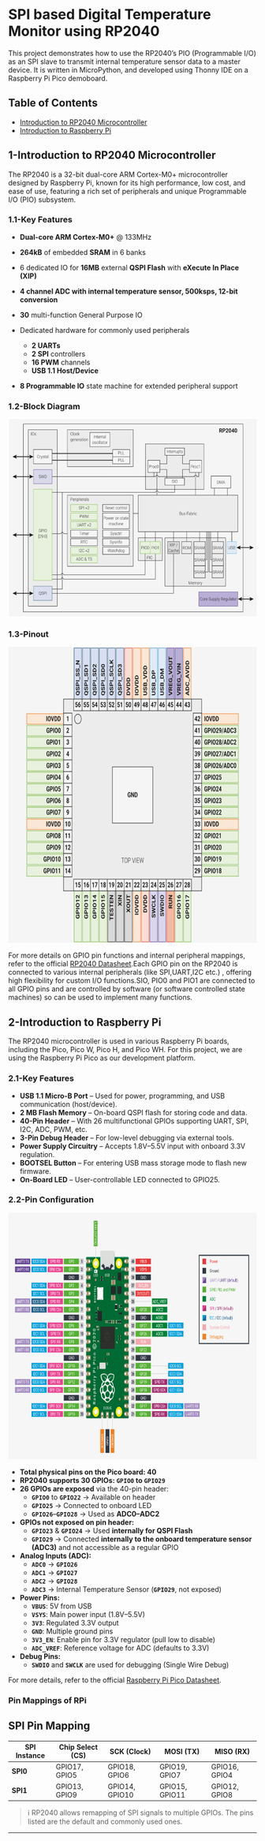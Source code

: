# SPI based Digital Temperature Monitor using RP2040
This project demonstrates how to use the RP2040’s PIO (Programmable I/O) as an SPI slave to transmit internal temperature sensor data to a master device. It is written in MicroPython, and developed using Thonny IDE on a Raspberry Pi Pico demoboard.
<h2>Table of Contents</h2>
<ul>
  <li><a href="#rp2040">Introduction to RP2040 Microcontroller</a></li>
  <li><a href="#raspberrypi">Introduction to Raspberry Pi</a></li>
</ul>
<h2>1-Introduction to RP2040 Microcontroller</h2>
The RP2040 is a 32-bit dual-core ARM Cortex-M0+ microcontroller designed by Raspberry Pi, known for its high performance, low cost, and ease of use, featuring a rich set of peripherals and unique Programmable I/O (PIO) subsystem. 
<h3>1.1-Key Features</h3>

- **Dual-core ARM Cortex-M0+** @ 133MHz
- **264kB** of embedded **SRAM** in 6 banks
- 6 dedicated IO for **16MB** external **QSPI Flash** with **eXecute In Place (XIP)**
- **4 channel ADC with internal temperature sensor, 500ksps, 12-bit conversion**
- **30** multi-function General Purpose IO
- Dedicated hardware for commonly used peripherals
   - **2 UARTs**
   - **2 SPI** controllers
   - **16 PWM** channels
   - **USB 1.1 Host/Device**
     
- **8 Programmable IO** state machine for extended peripheral support
<h3>1.2-Block Diagram</h3>

<img src="diagrams/rp2040_block_dia.png" alt="RP2040 Block Diagram" width="600" height="400">

<h3>1.3-Pinout</h3>

<img src="diagrams/rp2040_pinout.png" alt="RP2040 Pinout" width="700" height="600">

For more details on GPIO pin functions and internal peripheral mappings, refer to the official [RP2040 Datasheet](https://datasheets.raspberrypi.com/rp2040/rp2040-datasheet.pdf).Each GPIO pin on the RP2040 is connected to various internal peripherals (like SPI,UART,I2C etc.) , offering high flexibility for custom I/O functions.SIO, PIO0 and PIO1 are connected to all GPIO pins and are controlled by software (or software controlled state machines) so can be used to implement
many functions.

<h2>2-Introduction to Raspberry Pi</h2>

The RP2040 microcontroller is used in various Raspberry Pi boards, including the Pico, Pico W, Pico H, and Pico WH. For this project, we are using the Raspberry Pi Pico as our development platform.
<h3>2.1-Key Features</h3>

- **USB 1.1 Micro-B Port** – Used for power, programming, and USB communication (host/device).
- **2 MB Flash Memory** – On-board QSPI flash for storing code and data.
- **40-Pin Header** – With 26 multifunctional GPIOs supporting UART, SPI, I2C, ADC, PWM, etc.
- **3-Pin Debug Header** – For low-level debugging via external tools.
- **Power Supply Circuitry** – Accepts 1.8V–5.5V input with onboard 3.3V regulation.
- **BOOTSEL Button** – For entering USB mass storage mode to flash new firmware.
- **On-Board LED** – User-controllable LED connected to GPIO25.

<h3>2.2-Pin Configuration</h3>

<img src="diagrams/rpi_pinout.png" alt="RPi Pico Pinout" width="800" height="500">

- **Total physical pins on the Pico board: 40**
- **RP2040 supports 30 GPIOs: `GPIO0` to `GPIO29`**
- **26 GPIOs are exposed** via the 40-pin header:
    - **`GPIO0`** to **`GPIO22`** → Available on header
    - **`GPIO25`** → Connected to onboard LED
    - **`GPIO26`**–**`GPIO28`** → Used as **ADC0–ADC2**
- **GPIOs not exposed on pin header:**
    - **`GPIO23`** & **`GPIO24`** → Used **internally for QSPI Flash**
    - **`GPIO29`** → Connected **internally to the onboard temperature sensor (ADC3)** and not accessible as a regular GPIO
- **Analog Inputs (ADC):**
    - **`ADC0`** → **`GPIO26`**
    - **`ADC1`** → **`GPIO27`**
    - **`ADC2`** → **`GPIO28`**
    - **`ADC3`** → Internal Temperature Sensor (**`GPIO29`**, not exposed)
- **Power Pins:**
    - **`VBUS`**: 5V from USB
    - **`VSYS`**: Main power input (1.8V–5.5V)
    - **`3V3`**: Regulated 3.3V output
    - **`GND`**: Multiple ground pins
    - **`3V3_EN`**: Enable pin for 3.3V regulator (pull low to disable)
    - **`ADC_VREF`**: Reference voltage for ADC (defaults to 3.3V)
- **Debug Pins:**
    - **`SWDIO`** and **`SWCLK`** are used for debugging (Single Wire Debug)

For more details, refer to the official [Raspberry Pi Pico Datasheet](https://datasheets.raspberrypi.com/pico/pico-datasheet.pdf).

<h3>Pin Mappings of RPi</h3>

## SPI Pin Mapping

| **SPI Instance** | **Chip Select (CS)** | **SCK (Clock)**    | **MOSI (TX)**      | **MISO (RX)**      |
|------------------|----------------------|---------------------|--------------------|--------------------|
| **SPI0**         | GPIO17, GPIO5        | GPIO18, GPIO6       | GPIO19, GPIO7      | GPIO16, GPIO4      |
| **SPI1**         | GPIO13, GPIO9        | GPIO14, GPIO10      | GPIO15, GPIO11     | GPIO12, GPIO8      |

> ℹ️ RP2040 allows remapping of SPI signals to multiple GPIOs. The pins listed are the default and commonly used ones.

---











































